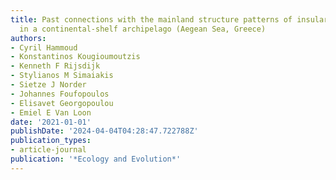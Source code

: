 ```yaml
---
title: Past connections with the mainland structure patterns of insular species richness
  in a continental-shelf archipelago (Aegean Sea, Greece)
authors:
- Cyril Hammoud
- Konstantinos Kougioumoutzis
- Kenneth F Rijsdijk
- Stylianos M Simaiakis
- Sietze J Norder
- Johannes Foufopoulos
- Elisavet Georgopoulou
- Emiel E Van Loon
date: '2021-01-01'
publishDate: '2024-04-04T04:28:47.722788Z'
publication_types:
- article-journal
publication: '*Ecology and Evolution*'
---
```

